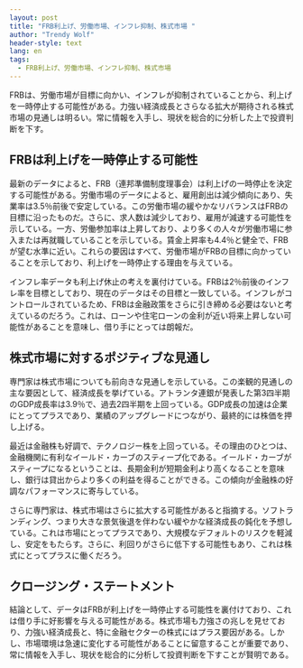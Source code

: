 ```yaml
---
layout: post
title: "FRB利上げ、労働市場、インフレ抑制、株式市場 "
author: "Trendy Wolf"
header-style: text
lang: en
tags:
  - FRB利上げ、労働市場、インフレ抑制、株式市場
---
```


FRBは、労働市場が目標に向かい、インフレが抑制されていることから、利上げを一時停止する可能性がある。力強い経済成長とさらなる拡大が期待される株式市場の見通しは明るい。常に情報を入手し、現状を総合的に分析した上で投資判断を下す。

## FRBは利上げを一時停止する可能性

最新のデータによると、FRB（連邦準備制度理事会）は利上げの一時停止を決定する可能性がある。労働市場のデータによると、雇用創出は減少傾向にあり、失業率は3.5％前後で安定している。この労働市場の緩やかなリバランスはFRBの目標に沿ったものだ。さらに、求人数は減少しており、雇用が減速する可能性を示している。一方、労働参加率は上昇しており、より多くの人々が労働市場に参入または再就職していることを示している。賃金上昇率も4.4％と健全で、FRBが望む水準に近い。これらの要因はすべて、労働市場がFRBの目標に向かっていることを示しており、利上げを一時停止する理由を与えている。

インフレ率データも利上げ休止の考えを裏付けている。FRBは2％前後のインフレ率を目標としており、現在のデータはその目標と一致している。インフレがコントロールされているため、FRBは金融政策をさらに引き締める必要はないと考えているのだろう。これは、ローンや住宅ローンの金利が近い将来上昇しない可能性があることを意味し、借り手にとっては朗報だ。

## 株式市場に対するポジティブな見通し

専門家は株式市場についても前向きな見通しを示している。この楽観的見通しの主な要因として、経済成長を挙げている。アトランタ連銀が発表した第3四半期のGDP成長率は3.9％で、過去2四半期を上回っている。GDP成長の加速は企業にとってプラスであり、業績のアップグレードにつながり、最終的には株価を押し上げる。

最近は金融株も好調で、テクノロジー株を上回っている。その理由のひとつは、金融機関に有利なイールド・カーブのスティープ化である。イールド・カーブがスティープになるということは、長期金利が短期金利より高くなることを意味し、銀行は貸出からより多くの利益を得ることができる。この傾向が金融株の好調なパフォーマンスに寄与している。

さらに専門家は、株式市場はさらに拡大する可能性があると指摘する。ソフトランディング、つまり大きな景気後退を伴わない緩やかな経済成長の鈍化を予想している。これは市場にとってプラスであり、大規模なデフォルトのリスクを軽減し、安定をもたらす。さらに、利回りがさらに低下する可能性もあり、これは株式にとってプラスに働くだろう。

## クロージング・ステートメント

結論として、データはFRBが利上げを一時停止する可能性を裏付けており、これは借り手に好影響を与える可能性がある。株式市場も力強さの兆しを見せており、力強い経済成長と、特に金融セクターの株式にはプラス要因がある。しかし、市場環境は急速に変化する可能性があることに留意することが重要であり、常に情報を入手し、現状を総合的に分析して投資判断を下すことが賢明である。
